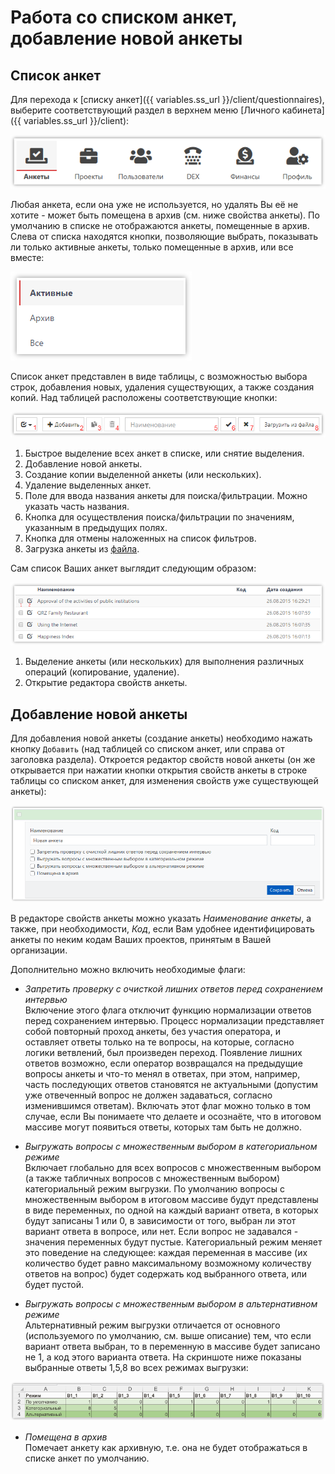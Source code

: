 # Работа со списком анкет, добавление новой анкеты

## Список анкет

Для перехода к [списку анкет]({{ variables.ss_url }}/client/questionnaires), выберите соответствующий раздел в верхнем меню [Личного кабинета]({{ variables.ss_url }}/client):

![](images/1001_img_001.png)

Любая анкета, если она уже не используется, но удалять Вы её не хотите - может быть помещена в архив (см. ниже свойства анкеты). По умолчанию в списке не отображаются анкеты, помещенные в архив. Слева от списка находятся кнопки, позволяющие выбрать, показывать ли только активные анкеты, только помещенные в архив, или все вместе:

![](images/1001_img_002.png)

Список анкет представлен в виде таблицы, с возможностью выбора строк, добавления новых, удаления существующих, а также создания копий. Над таблицей расположены соответствующие кнопки:

![](images/1001_img_003.png)

1. Быстрое выделение всех анкет в списке, или снятие выделения.
2. Добавление новой анкеты.
3. Создание копии выделенной анкеты (или нескольких).
4. Удаление выделенных анкет.
5. Поле для ввода названия анкеты для поиска/фильтрации. Можно указать часть названия.
6. Кнопка для осуществления поиска/фильтрации по значениям, указанным в предыдущих полях.
7. Кнопка для отмены наложенных на список фильтров.
8. Загрузка анкеты из [файла](1007.md).

Сам список Ваших анкет выглядит следующим образом:

![](images/1001_img_004.png)

1. Выделение анкеты (или нескольких) для выполнения различных операций (копирование, удаление).
2. Открытие редактора свойств анкеты.

## Добавление новой анкеты

Для добавления новой анкеты (создание анкеты) необходимо нажать кнопку `Добавить` (над таблицей со списком анкет, или справа от заголовка раздела). Откроется редактор свойств новой анкеты (он же открывается при нажатии кнопки открытия свойств анкеты в строке таблицы со списком анкет, для изменения свойств уже существующей анкеты):

![](images/1001_img_005.png)

В редакторе свойств анкеты можно указать *Наименование анкеты*, а также, при необходимости, *Код*, если Вам удобнее идентифицировать анкеты по неким кодам Ваших проектов, принятым в Вашей организации.

Дополнительно можно включить необходимые флаги:

- *Запретить проверку с очисткой лишних ответов перед сохранением интервью*<br>
Включение этого флага отключит функцию нормализации ответов перед сохранением интервью. Процесс нормализации представляет собой повторный проход анкеты, без участия оператора, и оставляет ответы только на те вопросы, на которые, согласно логики ветвлений, был произведен переход. Появление лишних ответов возможно, если оператор возвращался на предыдущие вопросы анкеты и что-то менял в ответах, при этом, например, часть последующих ответов становятся не актуальными (допустим уже отвеченный вопрос не должен задаваться, согласно изменившимся ответам). Включать этот флаг можно только в том случае, если Вы понимаете что делаете и осознаёте, что в итоговом массиве могут появиться ответы, которых там быть не должно.

- *Выгружать вопросы с множественным выбором в категориальном режиме*<br>
Включает глобально для всех вопросов с множественным выбором (а также табличных вопросов с множественным выбором) категориальный режим выгрузки. По умолчанию вопросы с множественным выбором в итоговом массиве будут представлены в виде переменных, по одной на каждый вариант ответа, в которых будут записаны 1 или 0, в зависимости от того, выбран ли этот вариант ответа в вопросе, или нет. Если вопрос не задавался - значения переменных будут пустые. Категориальный режим меняет это поведение на следующее: каждая переменная в массиве (их количество будет равно максимальному возможному количеству ответов на вопрос) будет содержать код выбранного ответа, или будет пустой.

- *Выгружать вопросы с множественным выбором в альтернативном режиме*<br>
Альтернативный режим выгрузки отличается от основного (используемого по умолчанию, см. выше описание) тем, что если вариант ответа выбран, то в переменную в массиве будет записано не 1, а код этого варианта ответа. На скриншоте ниже показаны выбранные ответы 1,5,8 во всех режимах выгрузки:

![](images/1001_img_006.png)

- *Помещена в архив*<br>
Помечает анкету как архивную, т.е. она не будет отображаться в списке анкет по умолчанию.
